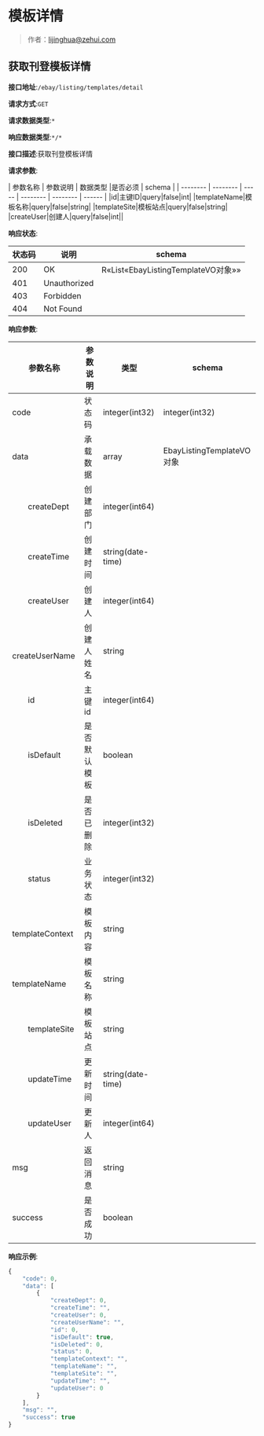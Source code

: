 # 模板详情

> 作者：lijinghua@zehui.com

## 获取刊登模板详情


**接口地址**:`/ebay/listing/templates/detail`


**请求方式**:`GET`


**请求数据类型**:`*`


**响应数据类型**:`*/*`


**接口描述**:获取刊登模板详情


**请求参数**:


| 参数名称 | 参数说明 |  数据类型 |是否必须 |  schema |
| -------- | -------- | ----- | -------- | -------- | ------ |
|id|主键ID|query|false|int|
|templateName|模板名称|query|false|string|
|templateSite|模板站点|query|false|string|
|createUser|创建人|query|false|int||



**响应状态**:


| 状态码 | 说明 | schema |
| -------- | -------- | ----- | 
|200|OK|R«List«EbayListingTemplateVO对象»»|
|401|Unauthorized||
|403|Forbidden||
|404|Not Found|||



**响应参数**:


| 参数名称 | 参数说明 | 类型 | schema |
| -------- | -------- | ----- |----- | 
|code|状态码|integer(int32)|integer(int32)|
|data|承载数据|array|EbayListingTemplateVO对象|
|&emsp;&emsp;createDept|创建部门|integer(int64)||
|&emsp;&emsp;createTime|创建时间|string(date-time)||
|&emsp;&emsp;createUser|创建人|integer(int64)||
|&emsp;&emsp;createUserName|创建人姓名|string||
|&emsp;&emsp;id|主键id|integer(int64)||
|&emsp;&emsp;isDefault|是否默认模板|boolean||
|&emsp;&emsp;isDeleted|是否已删除|integer(int32)||
|&emsp;&emsp;status|业务状态|integer(int32)||
|&emsp;&emsp;templateContext|模板内容|string||
|&emsp;&emsp;templateName|模板名称|string||
|&emsp;&emsp;templateSite|模板站点|string||
|&emsp;&emsp;updateTime|更新时间|string(date-time)||
|&emsp;&emsp;updateUser|更新人|integer(int64)||
|msg|返回消息|string||
|success|是否成功|boolean||


**响应示例**:
```javascript
{
	"code": 0,
	"data": [
		{
			"createDept": 0,
			"createTime": "",
			"createUser": 0,
			"createUserName": "",
			"id": 0,
			"isDefault": true,
			"isDeleted": 0,
			"status": 0,
			"templateContext": "",
			"templateName": "",
			"templateSite": "",
			"updateTime": "",
			"updateUser": 0
		}
	],
	"msg": "",
	"success": true
}
```